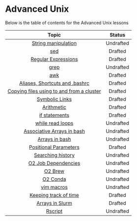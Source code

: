 # Advanced Unix

Below is the table of contents for the Advanced Unix lessons

| Topic  | Status |
|:-----------:|:----------:|
| [String manipulation]() | Undrafted |
| [sed](sed.md) | Drafted |
| [Regular Expressions](https://github.com/hbctraining/Training-modules/blob/master/Intermediate_shell/lessons/regular_expressions.md) | Drafted |
| [grep]() | Undrafted |
| [awk](awk.md) | Drafted |
| [Aliases, Shortcuts and .bashrc](https://github.com/hbctraining/In-depth-NGS-Data-Analysis-Course/blob/master/sessionVI/lessons/more_bash.md#alias) | Drafted |
| [Copying files using to and from a cluster](moving_files.md)| Drafted |
| [Symbolic Links](https://github.com/hbctraining/In-depth-NGS-Data-Analysis-Course/blob/master/sessionVI/lessons/more_bash.md#symlink) | Drafted |
| [Arithmetic](math_on_the_cluster.md) | Drafted |
| [if statements](if_statements.md) | Drafted |
| [while read loops]() | Undrafted |
| [Associative Arrays in bash](associative_arrays.md) | Undrafted |
| [Arrays in bash]() | Undrafted |
| [Positional Parameters](positional_params.md) | Drafted |
| [Searching history]() | Undrafted |
| [O2 Job Dependencies]() | Undrafted |
| [O2 Brew]() | Undrafted |
| [O2 Conda]() | Undrafted |
| [vim macros]() | Undrafted |
| [Keeping track of time](keeping_track_of_time.md) | Drafted |
| [Arrays in Slurm](arrays_in_slurm.md) | Drafted |
| [Rscript]() | Undrafted |


